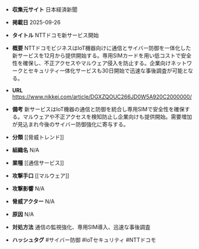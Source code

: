 - **収集元サイト**
日本経済新聞

- **掲載日**
2025-09-26

- **タイトル**
NTTドコモ新サービス開始

- **概要**
NTTドコモビジネスはIoT機器向けに通信とサイバー防御を一体化した新サービスを12月から提供開始する。専用SIMカードを用い低コストで安全性を確保し、不正アクセスやマルウェア侵入を防止する。企業向けネットワークとセキュリティ一体化サービスも30日開始で迅速な事後調査が可能となる。

- **URL**
https://www.nikkei.com/article/DGXZQOUC266JD0W5A920C2000000/

- **備考**
新サービスはIoT機器の通信と防御を統合し専用SIMで安全性を確保する。マルウェアや不正アクセスを検知防止し企業向けも提供開始。需要増加が見込まれ今後のサイバー防御強化に寄与する。

- **分類**
[[脅威トレンド]]

- **組織名**
N/A

- **業種**
[[通信サービス]]

- **攻撃手口**
[[マルウェア]]

- **攻撃影響**
N/A

- **脅威アクター**
N/A

- **原因**
N/A

- **対処方法**
通信の監視強化、専用SIM導入、迅速な事後調査

- **ハッシュタグ**
#サイバー防御 #IoTセキュリティ #NTTドコモ
